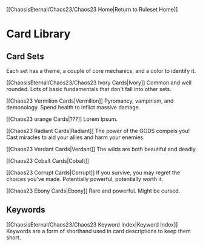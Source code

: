 [[ChaosisEternal/Chaos23/Chaos23 Home|Return to Ruleset Home]]
# Card Library
## Card Sets
Each set has a theme, a couple of core mechanics, and a color to identify it.

[[ChaosisEternal/Chaos23/Chaos23 Ivory Cards|Ivory]] Common and well rounded. Lots of basic fundamentals that don't fall into other sets.

[[Chaos23 Vermilion Cards|Vermilion]] Pyromancy, vampirism, and demonology. Spend health to inflict massive damage.

[[Chaos23 orange Cards|???]] Lorem Ipsum.

[[Chaos23 Radiant Cards|Radiant]] The power of the GODS compels you! Cast miracles to aid your allies and harm your enemies.

[[Chaos23 Verdant Cards|Verdant]] The wilds are both beautiful and deadly.

[[Chaos23 Cobalt Cards|Cobalt]]

[[Chaos23 Corrupt Cards|Corrupt]] If you survive, you may regret the choices you've made. Potentially powerful, potentially worth it.

[[Chaos23 Ebony Cards|Ebony]] Rare and powerful. Might be cursed.

## Keywords 
[[ChaosisEternal/Chaos23/Chaos23 Keyword Index|Keyword Index]]
Keywords are a form of shorthand used in card descriptions to keep them short.
